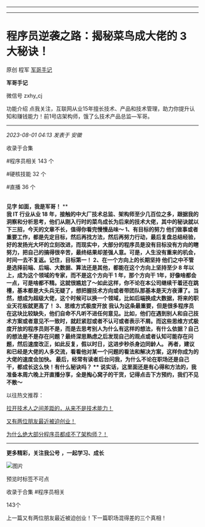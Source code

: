 ----------------------------------------
----------------------------------------
#  程序员逆袭之路：揭秘菜鸟成大佬的 3 大秘诀！

原创 程军  [ 军哥手记 ](javascript:void\(0\);)

**军哥手记** ![]()

微信号 zxhy_cj

功能介绍 点我关注，互联网从业15年擅长技术、产品和技术管理，助力你提升认知和赚钱能力！前1号店架构师，饿了么技术产品总监—军哥。

____

_2023-08-01 04:13_ _发表于 安徽_

收录于合集

#程序员相关 143 个

#硬核技能 32 个

#直播 36 个

​  
 **见字 如面，我是军哥！** **  
**我 IT 行业从业 18
年，接触的中大厂技术总监、架构师至少几百位之多，跟据我的洞察和分析思考，他们从刚入行时的菜鸟成长为后来的技术大佬，其中的秘诀就以下三招，今天的文章不长，值得你看完慢慢品味～
**1、有目标的努力**
他们做事或者重要工作，都是先定目标，然后再找方法，然后再努力行动，最后复盘总结经验，好的发扬光大坏的立刻改进，而现实中，大部分的程序员是没有目标没有方向的瞎努力，把自己的搞得很辛苦，最终结果却差强人意。可是，人生没有重来的机会，时间一去不复返。记住，目标第一！
**2、在一个方向上的长期坚持** 他们之中不管是选择前端、后端、大数据、算法还是其他，都能在这个方向上坚持至少 8
年以上，成为这个领域的专家，而不是这个方向干 1 年，那个方向干
1年，好像啥都会一点，可是啥都不精。这就很尴尬了～如此这样，你不论在本公司继续干着还在跳槽，基本都是大头兵无疑了，想把握技术方向或者带团队那基本是天方夜谭了。当然，想成为超级大佬，这个时候可以换一个领域，比如后端换成大数据，将来的职业天花板就更高了！
**3、思维方式极度开放**
我认为这条最重要，但是很多程序员在这块比较缺失，他们自命不凡听不进任何意见。比如，他们在遇到别人和自己技术方案或者意见不一致时，就赶紧怼或者不认可或者表示不屑。而这些思维方式极度开放的程序员则不是，而是去思考别人为什么有这样的想法，有什么依据？自己的想法是不是存在问题？最终深思熟虑之后发现自己的观点或者认知可能存在问题，然后速度改正，如此反复，假以时日，这进步秒杀身边同龄人。
再者，建议和已经是大佬的人多交流，看看他对某一个问题的看法和解决方案，这样你成为的大佬的速度会加快。
**最后，经常有读者后台问我，为什么不论在职场还是自己干，都成长这么快！有什么秘诀吗？** **
**说实话，这里面还是有心得和方法的，我准备本周六晚上开直播分享，全是掏心窝子的干货，记得点击下方预约，我们不见不散～**** ​

  

以往热文推荐：

[拉开技术人之间差距的，从来不是技术能力！](http://mp.weixin.qq.com/s?__biz=MzA3MDU2MjM4Ng==&mid=2247497918&idx=1&sn=006d8f260a50c8b01b7f08b56eb856d6&chksm=9f385f83a84fd695146a38399a4ff3701ac832471ec15dfd0d95208e2466be76089b01b66c0c&scene=21#wechat_redirect)  

[又有两位朋友最近被迫创业！](http://mp.weixin.qq.com/s?__biz=MzA3MDU2MjM4Ng==&mid=2247497915&idx=1&sn=76edf96b2a636d410bbc536ccd425ee1&chksm=9f385f86a84fd6906ebeddc89dfc0860df271dba0e3a3b5121cb6c97a0297211f92c13c1cca3&scene=21#wechat_redirect)  

[为什么绝大部分程序员都成不了架构师？！](http://mp.weixin.qq.com/s?__biz=MzA3MDU2MjM4Ng==&mid=2247497912&idx=1&sn=04daad415214bc1f452803608616a82f&chksm=9f385f85a84fd6939e27676689121d00dfa40975d434f0635e302a5a6acc2f294f2c054ddff7&scene=21#wechat_redirect)  

  

* * *

  

 **更多精彩，关注我公号** **，一起学习、成长**

![图片](https://mmbiz.qpic.cn/mmbiz_png/b96CibCt70iaajvl7fD4ZCicMcjhXMp1v6UibM134tIsO1j5yqHyNhh9arj090oAL7zGhRJRq6cFqFOlDZMleLl4pw/640?wx_fmt=png&wxfrom=5&wx_lazy=1&wx_co=1)

  

预览时标签不可点

收录于合集 #程序员相关

143个

上一篇又有两位朋友最近被迫创业！下一篇职场混得差的三个真相！

